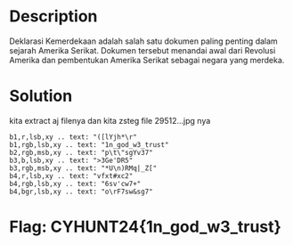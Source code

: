 # Description

Deklarasi Kemerdekaan adalah salah satu dokumen 
paling penting dalam sejarah Amerika Serikat. 
Dokumen tersebut menandai awal dari Revolusi 
Amerika dan pembentukan Amerika Serikat sebagai
negara yang merdeka.

# Solution 

kita extract aj filenya dan kita zsteg file 29512…jpg nya

```
b1,r,lsb,xy .. text: "([lYjh*\r"
b1,rgb,lsb,xy .. text: "1n_god_w3_trust"
b2,rgb,msb,xy .. text: "p\t\"sgYv37"
b3,b,lsb,xy .. text: ">3Ge'DR5"
b3,rgb,msb,xy .. text: "*U\n)RMq|_Z["
b4,r,lsb,xy .. text: "vfxt#xc2"
b4,rgb,lsb,xy .. text: "6sv'cw7+"
b4,bgr,lsb,xy .. text: "o\rF7sw&sg7"
```

# Flag: CYHUNT24{1n_god_w3_trust}

